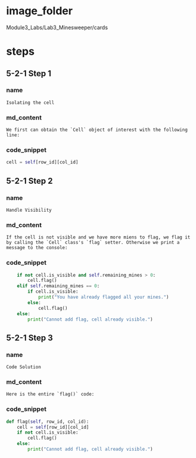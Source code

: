 # image_folder
Module3_Labs/Lab3_Minesweeper/cards

# steps

## 5-2-1 Step 1

### name
```
Isolating the cell
```
### md_content
```
We first can obtain the `Cell` object of interest with the following line:
```

### code_snippet
```python
cell = self[row_id][col_id]
```

## 5-2-1 Step 2
### name
```
Handle Visibility
```
### md_content
```
If the cell is not visible and we have more miens to flag, we flag it by calling the `Cell` class's `flag` setter. Otherwise we print a message to the console:
```
### code_snippet
```python
    if not cell.is_visible and self.remaining_mines > 0:
        cell.flag()
    elif self.remaining_mines == 0:
        if cell.is_visible:
            print("You have already flagged all your mines.")
        else:
            cell.flag()    
    else:
        print("Cannot add flag, cell already visible.")
```
## 5-2-1 Step 3
### name
```
Code Solution
```
### md_content
```
Here is the entire `flag()` code:
```
### code_snippet
```python
def flag(self, row_id, col_id):
    cell = self[row_id][col_id]
    if not cell.is_visible:
        cell.flag()
    else:
        print("Cannot add flag, cell already visible.")
```